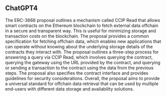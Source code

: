 ## ChatGPT4

The ERC-3668 proposal outlines a mechanism called CCIP Read that allows smart contracts on the Ethereum blockchain to fetch external data offchain in a secure and transparent way. This is useful for minimizing storage and transaction costs on the blockchain. The proposal provides a common specification for fetching offchain data, which enables new applications that can operate without knowing about the underlying storage details of the contracts they interact with. The proposal outlines a three-step process for answering a query via CCIP Read, which involves querying the contract, querying the gateway using the URL provided by the contract, and querying or sending a transaction to the contract using the data from the previous steps. The proposal also specifies the contract interface and provides guidelines for security considerations. Overall, the proposal aims to provide a universal standard for offchain data retrieval that can be used by multiple end-users with different data storage and availability solutions.
